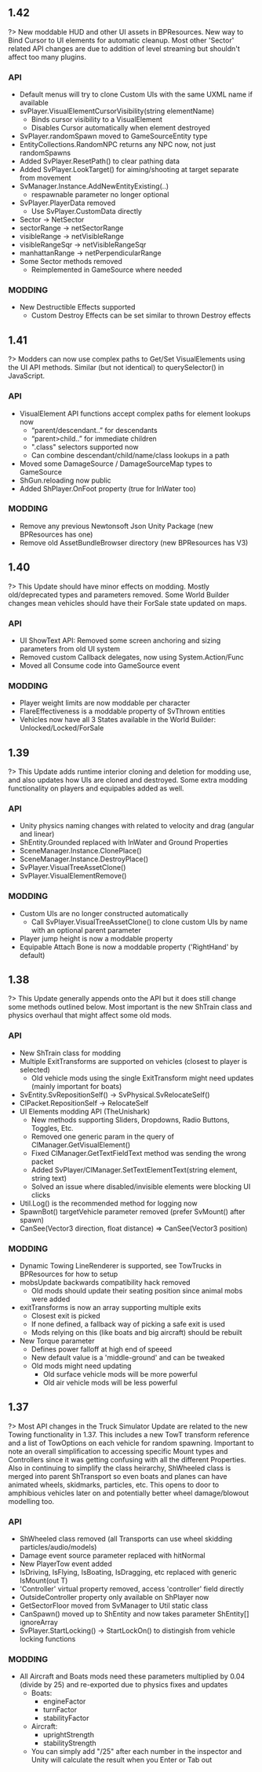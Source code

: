 ## 1.42
?> New moddable HUD and other UI assets in BPResources. New way to Bind Cursor to UI elements for automatic cleanup. Most other 'Sector' related API changes are due to addition of level streaming but shouldn't affect too many plugins.

### API
- Default menus will try to clone Custom UIs with the same UXML name if available
- svPlayer.VisualElementCursorVisibility(string elementName)
  - Binds cursor visibility to a VisualElement
  - Disables Cursor automatically when element destroyed
- SvPlayer.randomSpawn moved to GameSourceEntity type
- EntityCollections.RandomNPC returns any NPC now, not just randomSpawns
- Added SvPlayer.ResetPath() to clear pathing data
- Added SvPlayer.LookTarget() for aiming/shooting at target separate from movement
- SvManager.Instance.AddNewEntityExisting(..)
  - respawnable parameter no longer optional
- SvPlayer.PlayerData removed
  - Use SvPlayer.CustomData directly
- Sector -> NetSector
- sectorRange -> netSectorRange
- visibleRange -> netVisibleRange
- visibleRangeSqr -> netVisibleRangeSqr
- manhattanRange -> netPerpendicularRange
- Some Sector methods removed
  - Reimplemented in GameSource where needed

### MODDING
- New Destructible Effects supported
  - Custom Destroy Effects can be set similar to thrown Destroy effects

## 1.41
?> Modders can now use complex paths to Get/Set VisualElements using the UI API methods. Similar (but not identical) to querySelector() in JavaScript.

### API
* VisualElement API functions accept complex paths for element lookups now
	* “parent/descendant..” for descendants
	* “parent>child..” for immediate children
	* ".class" selectors supported now
	* Can combine descendant/child/name/class lookups in a path
* Moved some DamageSource / DamageSourceMap types to GameSource
* ShGun.reloading now public
* Added ShPlayer.OnFoot property (true for InWater too)

### MODDING
* Remove any previous Newtonsoft Json Unity Package (new BPResources has one)
* Remove old AssetBundleBrowser directory (new BPResources has V3)

## 1.40
?> This Update should have minor effects on modding. Mostly old/deprecated types and parameters removed. Some World Builder changes mean vehicles should have their ForSale state updated on maps.

### API
* UI ShowText API: Removed some screen anchoring and sizing parameters from old UI system
* Removed custom Callback delegates, now using System.Action/Func
* Moved all Consume code into GameSource event

### MODDING
* Player weight limits are now moddable per character
* FlareEffectiveness is a moddable property of SvThrown entities
* Vehicles now have all 3 States available in the World Builder: Unlocked/Locked/ForSale

## 1.39
?> This Update adds runtime interior cloning and deletion for modding use, and also updates how UIs are cloned and destroyed. Some extra modding functionality on players and equipables added as well.

### API
* Unity physics naming changes with related to velocity and drag (angular and linear)
* ShEntity.Grounded replaced with InWater and Ground Properties
* SceneManager.Instance.ClonePlace()
* SceneManager.Instance.DestroyPlace()
* SvPlayer.VisualTreeAssetClone()
* SvPlayer.VisualElementRemove()

### MODDING
* Custom UIs are no longer constructed automatically
  * Call SvPlayer.VisualTreeAssetClone() to clone custom UIs by name with an optional parent parameter
* Player jump height is now a moddable property
* Equipable Attach Bone is now a moddable property ('RightHand' by default)

## 1.38
?> This Update generally appends onto the API but it does still change some methods outlined below. Most important is the new ShTrain class and physics overhaul that might affect some old mods.

### API
* New ShTrain class for modding
* Multiple ExitTransforms are supported on vehicles (closest to player is selected)
  * Old vehicle mods using the single ExitTransform might need updates (mainly important for boats)
* SvEntity.SvRepositionSelf() -> SvPhysical.SvRelocateSelf()
* ClPacket.RepositionSelf -> RelocateSelf
* UI Elements modding API (TheUnishark)
  * New methods supporting Sliders, Dropdowns, Radio Buttons, Toggles, Etc.
  * Removed one generic param in the query of ClManager.GetVisualElement<T>()
  * Fixed ClManager.GetTextFieldText method was sending the wrong packet
  * Added SvPlayer/ClManager.SetTextElementText(string element, string text)
  * Solved an issue where disabled/invisible elements were blocking UI clicks
* Util.Log() is the recommended method for logging now
* SpawnBot() targetVehicle parameter removed (prefer SvMount() after spawn)
* CanSee(Vector3 direction, float distance) => CanSee(Vector3 position)

### MODDING
* Dynamic Towing LineRenderer is supported, see TowTrucks in BPResources for how to setup
* mobsUpdate backwards compatibility hack removed
  * Old mods should update their seating position since animal mobs were added
* exitTransforms is now an array supporting multiple exits
  * Closest exit is picked
  * If none defined, a fallback way of picking a safe exit is used
  * Mods relying on this (like boats and big aircraft) should be rebuilt
* New Torque parameter
  * Defines power falloff at high end of speeed
  * New default value is a 'middle-ground' and can be tweaked
  * Old mods might need updating
    * Old surface vehicle mods will be more powerful
    * Old air vehicle mods will be less powerful 

## 1.37
?> Most API changes in the Truck Simulator Update are related to the new Towing functionality in 1.37. This includes a new TowT transform reference and a list of TowOptions on each vehicle for random spawning. Important to note an overall simplification to accessing specific Mount types and Controllers since it was getting confusing with all the different Properties. Also in continuing to simplify the class heirarchy, ShWheeled class is merged into parent ShTransport so even boats and planes can have animated wheels, skidmarks, particles, etc. This opens to door to amphibious vehicles later on and potentially better wheel damage/blowout modelling too.

### API
* ShWheeled class removed (all Transports can use wheel skidding particles/audio/models)
* Damage event source parameter replaced with hitNormal
* New PlayerTow event added
* IsDriving, IsFlying, IsBoating, IsDragging, etc replaced with generic IsMount<T>(out T)
* 'Controller' virtual property removed, access 'controller' field directly
* OutsideController property only available on ShPlayer now
* GetSectorFloor moved from SvManager to Util static class
* CanSpawn() moved up to ShEntity and now takes parameter ShEntity[] ignoreArray
* SvPlayer.StartLocking() -> StartLockOn() to distingish from vehicle locking functions

### MODDING
* All Aircraft and Boats mods need these parameters multiplied by 0.04 (divide by 25) and re-exported due to physics fixes and updates
   * Boats:
      * engineFactor
      * turnFactor
      * stabilityFactor
   * Aircraft:
      * uprightStrength
      * stabilityStrength
   * You can simply add "/25" after each number in the inspector and Unity will calculate the result when you Enter or Tab out
